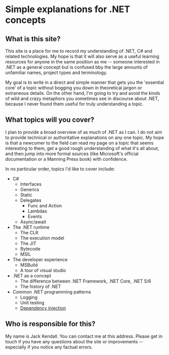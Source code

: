 # Simple explanations for .NET concepts

## What is this site?
This site is a place for me to record my understanding of .NET, C# and related technologies. My hope is that it will also serve as a useful learning resources for anyone in the same position as me -- someone interested in .NET as a general concept but is confused bby the large amounts of unfamiliar names, project types and terminology.

My goal is to write in a direct and simple manner that gets you the 'essential core' of a topic without bogging you down in theoretical jargon or extraneous details. On the other hand, I'm going to try and avoid the kinds of wild and crazy metaphors you sometimes see in discourse about .NET, because I never found them useful for truly understanding a topic.

## What topics will you cover?
I plan to provide a broad overview of as much of .NET as I can. I do not aim to provide technical or authoritative explanations on any one topic. My hope is that a newcomer to the field can read my page on a topic that seems interesting to them, get a good rough understanding of what it's all about, and then jump into more formal sources (like Microsoft's official documentation or a Manning Press book) with confidence.

In no particular order, topics I'd like to cover include:
* C#
    * Interfaces
    * Generics
    * Static
    * Delegates
      * Func and Action
      * Lambdas
      * Events
    * Async/await
* The .NET runtime
    * The CLR
    * The execution model
    * The JIT
    * Bytecode
    * MSIL
* The developer experience
    * MSBuild
    * A tour of visual studio
* .NET as a concept
    * The difference between .NET Framework, .NET Core, .NET 5/6
    * The history of .NET
* Common .NET programming patterns
    * Logging
    * Unit testing
    * [Dependency injection](dependency-injection.md)

## Who is responsible for this?
My name is Jack Kendall. You can contact me at this address. Please get in touch if you have any questions about the site or improvements -- especially if you notice any factual errors.
